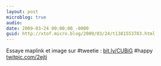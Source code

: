 ```yaml
---
layout: post
microblog: true
audio: 
date: 2009-03-24 00:00:00 -0000
guid: http://xtof.micro.blog/2009/03/24/t1381553783.html
---
```

Essaye maplink et image sur #tweetie : [bit.ly/CUBiG](http://bit.ly/CUBiG)
#happy  [twitpic.com/2ejti](http://twitpic.com/2ejti)
